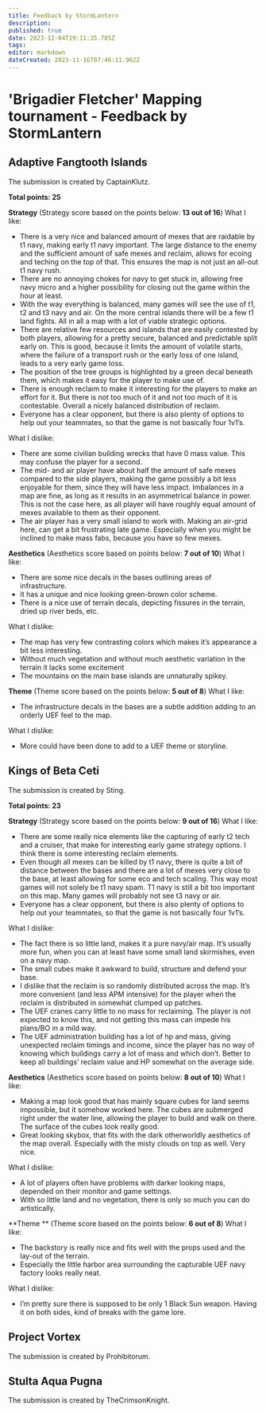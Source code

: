 ```yaml
---
title: Feedback by StormLantern
description: 
published: true
date: 2023-12-04T19:11:35.785Z
tags: 
editor: markdown
dateCreated: 2023-11-16T07:46:11.962Z
---
```


# 'Brigadier Fletcher' Mapping tournament - Feedback by StormLantern

## Adaptive Fangtooth Islands

The submission is created by CaptainKlutz.

**Total points: 25**

**Strategy** (Strategy score based on the points below: **13 out of 16**)
What I like:
- There is a very nice and balanced amount of mexes that are raidable by t1 navy, making early t1 navy important. The large distance to the enemy and the sufficient amount of safe mexes and reclaim, allows for ecoing and teching on the top of that. This ensures the map is not just an all-out t1 navy rush. 
- There are no annoying chokes for navy to get stuck in, allowing free navy micro and a higher possibility for closing out the game within the hour at least.  
- With the way everything is balanced, many games will see the use of t1, t2 and t3 navy and air. On the more central islands there will be a few t1 land fights. All in all a map with a lot of viable strategic options. 
- There are relative few resources and islands that are easily contested by both players, allowing for a pretty secure, balanced and predictable split early on. This is good, because it limits the amount of volatile starts, where the failure of a transport rush or the early loss of one island, leads to a very early game loss. 
- The position of the tree groups is highlighted by a green decal beneath them, which makes it easy for the player to make use of.
- There is enough reclaim to make it interesting for the players to make an effort for it. But there is not too much of it and not too much of it is contestable. Overall a nicely balanced distribution of reclaim. 
- Everyone has a clear opponent, but there is also plenty of options to help out your teammates, so that the game is not basically four 1v1’s. 

What I dislike:
- There are some civilian building wrecks that have 0 mass value. This may confuse the player for a second.
- The mid- and air player have about half the amount of safe mexes compared to the side players, making the game possibly a bit less enjoyable for them, since they will have less impact. Imbalances in a map are fine, as long as it results in an asymmetrical balance in power. This is not the case here, as all player will have roughly equal amount of mexes available to them as their opponent. 
- The air player has a very small island to work with. Making an air-grid here, can get a bit frustrating late game. Especially when you might be inclined to make mass fabs, because you have so few mexes.  

**Aesthetics** (Aesthetics score based on points below: **7 out of 10**)
What I like:
- There are some nice decals in the bases outlining areas of infrastructure.
- It has a unique and nice looking green-brown color scheme.
- There is a nice use of terrain decals, depicting fissures in the terrain, dried up river beds, etc. 

What I dislike:
- The map has very few contrasting colors which makes it’s appearance a bit less interesting.
- Without much vegetation and without much aesthetic variation in the terrain it lacks some excitement
- The mountains on the main base islands are unnaturally spikey. 

**Theme**  (Theme score based on the points below: **5 out of 8**)
What I like:
- The infrastructure decals in the bases are a subtle addition adding to an orderly UEF feel to the map. 

What I dislike:
- More could have been done to add to a UEF theme or storyline. 





## Kings of Beta Ceti

The submission is created by Sting.

**Total points: 23**

**Strategy** (Strategy score based on the points below:  **9 out of 16**)
What I like:
- There are some really nice elements like the capturing of early t2 tech and a cruiser, that make for interesting early game strategy options. I think there is some interesting reclaim elements.
- Even though all mexes can be killed by t1 navy, there is quite a bit of distance between the bases and there are a lot of mexes very close to the base, at least allowing for some eco and tech scaling. This way most games will not solely be t1 navy spam. T1 navy is still a bit too important on this map. Many games will probably not see t3 navy or air. 
- Everyone has a clear opponent, but there is also plenty of options to help out your teammates, so that the game is not basically four 1v1’s.

What I dislike:
- The fact there is so little land, makes it a pure navy/air map. It’s usually more fun, when you can at least have some small land skirmishes, even on a navy map. 
- The small cubes make it awkward to build, structure and defend your base. 
- I dislike that the reclaim is so randomly distributed across the map. It’s more convenient (and less APM intensive) for the player when the reclaim is distributed in somewhat clumped up patches. 
- The UEF cranes carry little to no mass for reclaiming. The player is not expected to know this, and not getting this mass can impede his plans/BO in a mild way.
- The UEF administration building has a lot of hp and mass, giving unexpected reclaim timings and income, since the player has no way of knowing which buildings carry a lot of mass and which don’t. Better to keep all buildings’ reclaim value and HP somewhat on the average side.

**Aesthetics** (Aesthetics score based on points below: **8 out of 10**)
What I like:
- Making a map look good that has mainly square cubes for land seems impossible, but it somehow worked here. The cubes are submerged right under the water line, allowing the player to build and walk on there. The surface of the cubes look really good. 
- Great looking skybox, that fits with the dark otherworldly aesthetics of the map overall. Especially with the misty clouds on top as well. Very nice. 

What I dislike:
- A lot of players often have problems with darker looking maps, depended on their monitor and game settings. 
- With so little land and no vegetation, there is only so much you can do artistically.

**Theme ** (Theme score based on the points below:  **6 out of 8**)
What I like:
- The backstory is really nice and fits well with the props used and the lay-out of the terrain. 
- Especially the little harbor area surrounding the capturable UEF navy factory looks really neat. 

What I dislike:
- I’m pretty sure there is supposed to be only 1 Black Sun weapon. Having it on both sides, kind of breaks with the game lore.


## Project Vortex

The submission is created by Prohibitorum.

## Stulta Aqua Pugna

The submission is created by TheCrimsonKnight.